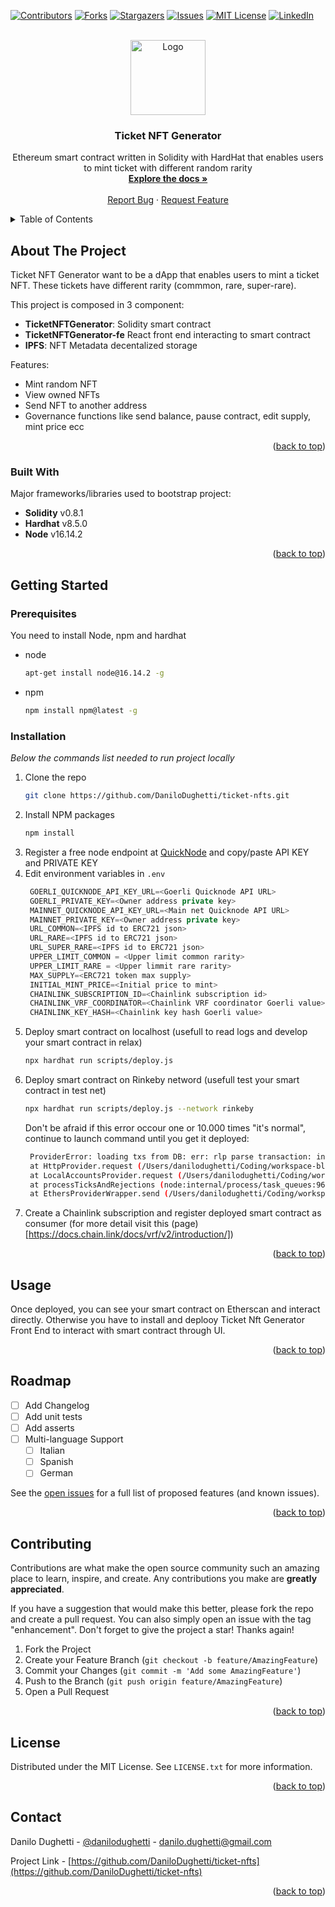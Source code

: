 <a name="readme-top"></a>

[![Contributors][contributors-shield]][contributors-url]
[![Forks][forks-shield]][forks-url]
[![Stargazers][stars-shield]][stars-url]
[![Issues][issues-shield]][issues-url]
[![MIT License][license-shield]][license-url]
[![LinkedIn][linkedin-shield]][linkedin-url]

<br />
<div align="center">
  <a href="https://github.com/DaniloDughetti">
    <img src="https://gateway.pinata.cloud/ipfs/QmXhXLFCVjRvjVyZQZ8QAixPALjPQJq2StjiKNjrs1pzNt" alt="Logo" width="120" height="120">
  </a>

  <h3 align="center">Ticket NFT Generator</h3>

  <p align="center">
    Ethereum smart contract written in Solidity with HardHat that enables users to mint ticket with different random rarity
    <br />
    <a href="https://github.com/DaniloDughetti/ticket-nfts"><strong>Explore the docs »</strong></a>
    <br />
    <br />
    <a href="https://github.com/DaniloDughetti/ticket-nfts/issues">Report Bug</a>
    ·
    <a href="https://github.com/DaniloDughetti/ticket-nftsissues">Request Feature</a>
  </p>
</div>

<!-- TABLE OF CONTENTS -->
<details>
  <summary>Table of Contents</summary>
  <ol>
    <li>
      <a href="#about-the-project">About The Project</a>
      <ul>
        <li><a href="#built-with">Built With</a></li>
      </ul>
    </li>
    <li>
      <a href="#getting-started">Getting Started</a>
      <ul>
        <li><a href="#prerequisites">Prerequisites</a></li>
        <li><a href="#installation">Installation</a></li>
      </ul>
    </li>
    <li><a href="#usage">Usage</a></li>
    <li><a href="#roadmap">Roadmap</a></li>
    <li><a href="#contributing">Contributing</a></li>
    <li><a href="#license">License</a></li>
    <li><a href="#contact">Contact</a></li>
    <li><a href="#acknowledgments">Acknowledgments</a></li>
  </ol>
</details>



<!-- ABOUT THE PROJECT -->
## About The Project

Ticket NFT Generator want to be a dApp that enables users to mint a ticket NFT.
These tickets have different rarity (commmon, rare, super-rare).

This project is composed in 3 component:
- **TicketNFTGenerator**: Solidity smart contract
- **TicketNFTGenerator-fe** React front end interacting to smart contract
- **IPFS**: NFT Metadata decentalized storage

Features:
- Mint random NFT
- View owned NFTs
- Send NFT to another address
- Governance functions like send balance, pause contract, edit supply, mint price ecc

<p align="right">(<a href="#readme-top">back to top</a>)</p>

### Built With

Major frameworks/libraries used to bootstrap project:

- **Solidity** v0.8.1
- **Hardhat** v8.5.0
- **Node** v16.14.2

<p align="right">(<a href="#readme-top">back to top</a>)</p>

## Getting Started

### Prerequisites

You need to install Node, npm and hardhat
* node
  ```sh
  apt-get install node@16.14.2 -g
  ```
* npm
  ```sh
  npm install npm@latest -g
  ```

### Installation

_Below the commands list needed to run project locally_

1. Clone the repo
   ```sh
   git clone https://github.com/DaniloDughetti/ticket-nfts.git
   ```
2. Install NPM packages
   ```sh
   npm install
   ```
3. Register a free node endpoint at [QuickNode](https://www.quicknode.com/) and copy/paste API KEY and PRIVATE KEY
4. Edit environment variables in `.env`
   ```js
    GOERLI_QUICKNODE_API_KEY_URL=<Goerli Quicknode API URL>
    GOERLI_PRIVATE_KEY=<Owner address private key>
    MAINNET_QUICKNODE_API_KEY_URL=<Main net Quicknode API URL>
    MAINNET_PRIVATE_KEY=<Owner address private key>
    URL_COMMON=<IPFS id to ERC721 json>
    URL_RARE=<IPFS id to ERC721 json>
    URL_SUPER_RARE=<IPFS id to ERC721 json>
    UPPER_LIMIT_COMMON = <Upper limit common rarity>
    UPPER_LIMIT_RARE = <Upper limmit rare rarity>
    MAX_SUPPLY=<ERC721 token max supply>
    INITIAL_MINT_PRICE=<Initial price to mint>
    CHAINLINK_SUBSCRIPTION_ID=<Chainlink subscription id>
    CHAINLINK_VRF_COORDINATOR=<Chainlink VRF coordinator Goerli value>
    CHAINLINK_KEY_HASH=<Chainlink key hash Goerli value>
   ```
5. Deploy smart contract on localhost (usefull to read logs and develop your smart contract in relax)
   ```sh
   npx hardhat run scripts/deploy.js
   ```
6. Deploy smart contract on Rinkeby netword (usefull test your smart contract in test net)
   ```sh
   npx hardhat run scripts/deploy.js --network rinkeby
   ```
   Don't be afraid if this error occour one or 10.000 times "it's normal", continue to launch command until you get it deployed:
   ```sh
    ProviderError: loading txs from DB: err: rlp parse transaction: invalid chainID, 1 (expected 4), rlp: f867228459682f0982cd2494c510bb7cbddbce9ebc80f4835b904903ccc6d0e380846fe15b4425a0c4187491964d1f6c3d8b37d0a4341e9256a4f606be021b319a41980ab7e66012a03147d24284af0e90e420bd21cdce03c04e7a082b3bcc67c0a3a4b01926e5370c
    at HttpProvider.request (/Users/danilodughetti/Coding/workspace-blockchain/eth/ticket-nfts/node_modules/hardhat/src/internal/core/providers/http.ts:78:19)
    at LocalAccountsProvider.request (/Users/danilodughetti/Coding/workspace-blockchain/eth/ticket-nfts/node_modules/hardhat/src/internal/core/providers/accounts.ts:182:36)
    at processTicksAndRejections (node:internal/process/task_queues:96:5)
    at EthersProviderWrapper.send (/Users/danilodughetti/Coding/workspace-blockchain/eth/ticket-nfts/node_modules/@nomiclabs/hardhat-ethers/src/internal/ethers-provider-wrapper.ts:13:20)
   ```
7. Create a Chainlink subscription and register deployed smart contract as consumer (for more detail visit this (page)[https://docs.chain.link/docs/vrf/v2/introduction/])
<p align="right">(<a href="#readme-top">back to top</a>)</p>

## Usage

Once deployed, you can see your smart contract on Etherscan and interact directly. Otherwise you have to install and deplooy Ticket Nft Generator Front End to interact with smart contract through UI.

<p align="right">(<a href="#readme-top">back to top</a>)</p>

## Roadmap

- [ ] Add Changelog
- [ ] Add unit tests
- [ ] Add asserts
- [ ] Multi-language Support
    - [ ] Italian
    - [ ] Spanish
    - [ ] German

See the [open issues](https://github.com/DaniloDughetti/ticket-nfts/issues) for a full list of proposed features (and known issues).

<p align="right">(<a href="#readme-top">back to top</a>)</p>

## Contributing

Contributions are what make the open source community such an amazing place to learn, inspire, and create. Any contributions you make are **greatly appreciated**.

If you have a suggestion that would make this better, please fork the repo and create a pull request. You can also simply open an issue with the tag "enhancement".
Don't forget to give the project a star! Thanks again!

1. Fork the Project
2. Create your Feature Branch (`git checkout -b feature/AmazingFeature`)
3. Commit your Changes (`git commit -m 'Add some AmazingFeature'`)
4. Push to the Branch (`git push origin feature/AmazingFeature`)
5. Open a Pull Request

<p align="right">(<a href="#readme-top">back to top</a>)</p>

## License

Distributed under the MIT License. See `LICENSE.txt` for more information.

<p align="right">(<a href="#readme-top">back to top</a>)</p>

## Contact

Danilo Dughetti - [@danilodughetti](https://twitter.com/danilodughetti) - danilo.dughetti@gmail.com

Project Link - [https://github.com/DaniloDughetti/ticket-nfts](https://github.com/DaniloDughetti/ticket-nfts)

<p align="right">(<a href="#readme-top">back to top</a>)</p>

[contributors-shield]: https://img.shields.io/github/contributors/DaniloDughetti/ticket-nfts.svg?style=for-the-badge
[contributors-url]: https://github.com/DaniloDughetti/ticket-nfts/graphs/contributors
[forks-shield]: https://img.shields.io/github/forks/DaniloDughetti/ticket-nftssvg?style=for-the-badge
[forks-url]: https://github.com/DaniloDughetti/ticket-nfts/network/members
[stars-shield]: https://img.shields.io/github/stars/DaniloDughetti/ticket-nfts.svg?style=for-the-badge
[stars-url]: https://github.com/DaniloDughetti/ticket-nfts/stargazers
[issues-shield]: https://img.shields.io/github/issues/DaniloDughetti/ticket-nfts.svg?style=for-the-badge
[issues-url]: https://github.com/DaniloDughetti/ticket-nfts/issues
[license-shield]: https://img.shields.io/github/license/DaniloDughetti/ticket-nfts.svg?style=for-the-badge
[license-url]: https://github.com/DaniloDughetti/ticket-nfts/blob/master/LICENSE.txt
[linkedin-shield]: https://img.shields.io/badge/-LinkedIn-black.svg?style=for-the-badge&logo=linkedin&colorB=555
[linkedin-url]: https://linkedin.com/in/danilodughetti